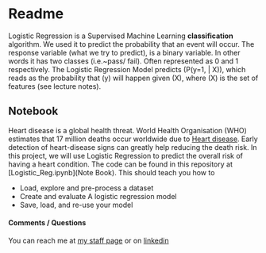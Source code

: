 # Readme

Logistic Regression is a Supervised Machine Learning **classification** algorithm. We used it to predict the probability that an event will occur. The response variable (what we try to
predict), is a binary variable. In other words it has two classes (i.e.~pass/ fail). Often represented as 0 and 1 respectively. The Logistic Regression Model predicts \(P(y=1, | X)\), which reads as the probability that \(y\) will happen given \(X\), where \(X\) is the set
of features (see lecture notes).

## Notebook 

Heart disease is a global health threat. World Health Organisation (WHO) estimates that 17 million deaths occur worldwide due to [Heart disease](https://www.who.int/health-topics/cardiovascular-diseases\#tab=tab\_1). Early detection of heart-disease signs can greatly help reducing the death risk. In this project, we will use Logistic Regression to predict
the overall risk of having a heart condition. The code can be found in this repository at [Logistic_Reg.ipynb](Note Book). This should teach you how to * Load, explore and pre-process a dataset * Create and evaluate A logistic regression model * Save, load, and re-use  your model
#### Comments / Questions 

You can reach me at [my staff page](https://www3.rgu.ac.uk/dmstaff/elyan-eyad) or on [linkedin](http://www.linkedin.com/in/elyan )

